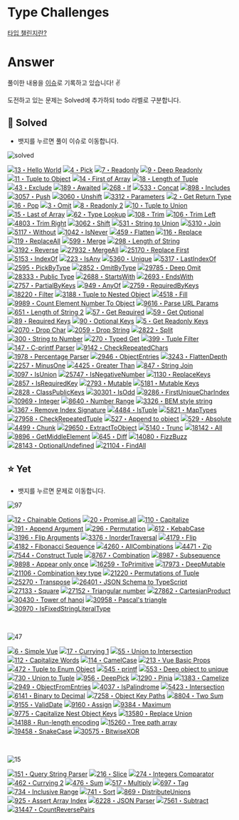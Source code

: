 # Type Challenges
[타입 챌린지란?](./README.en.md)

# Answer
풀이한 내용을 [이슈](https://github.com/rimo030/type-challenges/issues)로 기록하고 있습니다! ✌️

도전하고 있는 문제는 Solved에 추가하되 todo 라벨로 구분합니다.


## 🎉 Solved
- 뱃지를 누르면 풀이 이슈로 이동합니다.<br>


<img src="https://img.shields.io/badge/Solved-103-blue" alt="solved"/><br> 

<a href="https://github.com/rimo030/type-challenges/issues/1" target="_blank"><img src="https://img.shields.io/badge/-13%E3%83%BBHello%20World-teal" alt="13・Hello World"/></a> 
<a href="https://github.com/rimo030/type-challenges/issues/2" target="_blank"><img src="https://img.shields.io/badge/-4%E3%83%BBPick-7aad0c" alt="4・Pick"/></a>
<a href="https://github.com/rimo030/type-challenges/issues/3" target="_blank"><img src="https://img.shields.io/badge/-7%E3%83%BBReadonly-7aad0c" alt="7・Readonly"/></a>
<a href="https://github.com/rimo030/type-challenges/issues/4" target="_blank"><img src="https://img.shields.io/badge/-9%E3%83%BBDeep%20Readonly-d9901a" alt="9・Deep Readonly"/></a>
<a href="https://github.com/rimo030/type-challenges/issues/5" target="_blank"><img src="https://img.shields.io/badge/-11%E3%83%BBTuple%20to%20Object-7aad0c" alt="11・Tuple to Object"/></a>
 <a href="https://github.com/rimo030/type-challenges/issues/6" target="_blank"><img src="https://img.shields.io/badge/-14%E3%83%BBFirst%20of%20Array-7aad0c" alt="14・First of Array"/></a>
<a href="https://github.com/rimo030/type-challenges/issues/7" target="_blank"><img src="https://img.shields.io/badge/-18%E3%83%BBLength%20of%20Tuple-7aad0c" alt="18・Length of Tuple"/></a>
<a href="https://github.com/rimo030/type-challenges/issues/8" target="_blank"><img src="https://img.shields.io/badge/-43%E3%83%BBExclude-7aad0c" alt="43・Exclude"/></a>
<a href="https://github.com/rimo030/type-challenges/issues/9" target="_blank"><img src="https://img.shields.io/badge/-189%E3%83%BBAwaited-7aad0c" alt="189・Awaited"/></a>
<a href="https://github.com/rimo030/type-challenges/issues/10" target="_blank"><img src="https://img.shields.io/badge/-268%E3%83%BBIf-7aad0c" alt="268・If"/></a>
<a href="https://github.com/rimo030/type-challenges/issues/11" target="_blank"><img src="https://img.shields.io/badge/-533%E3%83%BBConcat-7aad0c" alt="533・Concat"/></a>
<a href="https://github.com/rimo030/type-challenges/issues/12" target="_blank"><img src="https://img.shields.io/badge/-898%E3%83%BBIncludes-7aad0c" alt="898・Includes"/></a>
<a href="https://github.com/rimo030/type-challenges/issues/13" target="_blank"><img src="https://img.shields.io/badge/-3057%E3%83%BBPush-7aad0c" alt="3057・Push"/></a>
<a href="https://github.com/rimo030/type-challenges/issues/14" target="_blank"><img src="https://img.shields.io/badge/-3060%E3%83%BBUnshift-7aad0c" alt="3060・Unshift"/></a>
<a href="https://github.com/rimo030/type-challenges/issues/15" target="_blank"><img src="https://img.shields.io/badge/-3312%E3%83%BBParameters-7aad0c" alt="3312・Parameters"/></a>
<a href="https://github.com/rimo030/type-challenges/issues/16" target="_blank"><img src="https://img.shields.io/badge/-2%E3%83%BBGet%20Return%20Type-d9901a" alt="2・Get Return Type"/></a>
<a href="https://github.com/rimo030/type-challenges/issues/17" target="_blank"><img src="https://img.shields.io/badge/-16%E3%83%BBPop-d9901a" alt="16・Pop"/></a>
<a href="https://github.com/rimo030/type-challenges/issues/18" target="_blank"><img src="https://img.shields.io/badge/-3%E3%83%BBOmit-d9901a" alt="3・Omit"/></a>
<a href="https://github.com/rimo030/type-challenges/issues/19" target="_blank"><img src="https://img.shields.io/badge/-8%E3%83%BBReadonly%202-d9901a" alt="8・Readonly 2"/></a>
<a href="https://github.com/rimo030/type-challenges/issues/20" target="_blank"><img src="https://img.shields.io/badge/-10%E3%83%BBTuple%20to%20Union-d9901a" alt="10・Tuple to Union"/></a>
<a href="https://github.com/rimo030/type-challenges/issues/21" target="_blank"><img src="https://img.shields.io/badge/-15%E3%83%BBLast%20of%20Array-d9901a" alt="15・Last of Array"/></a>
<a href="https://github.com/rimo030/type-challenges/issues/22" target="_blank"><img src="https://img.shields.io/badge/-62%E3%83%BBType%20Lookup-d9901a" alt="62・Type Lookup"/></a>
<a href="https://github.com/rimo030/type-challenges/issues/23" target="_blank"><img src="https://img.shields.io/badge/-108%E3%83%BBTrim-d9901a" alt="108・Trim"/></a>
<a href="https://github.com/rimo030/type-challenges/issues/24" target="_blank"><img src="https://img.shields.io/badge/-106%E3%83%BBTrim%20Left-d9901a" alt="106・Trim Left"/></a>
<a href="https://github.com/rimo030/type-challenges/issues/25" target="_blank"><img src="https://img.shields.io/badge/-4803%E3%83%BBTrim%20Right-d9901a" alt="4803・Trim Right"/></a>
<a href="https://github.com/rimo030/type-challenges/issues/26" target="_blank"><img src="https://img.shields.io/badge/-3062%E3%83%BBShift-d9901a" alt="3062・Shift"/></a>
<a href="https://github.com/rimo030/type-challenges/issues/27" target="_blank"><img src="https://img.shields.io/badge/-531%E3%83%BBString%20to%20Union-d9901a" alt="531・String to Union"/></a>
<a href="https://github.com/rimo030/type-challenges/issues/28" target="_blank"><img src="https://img.shields.io/badge/-5310%E3%83%BBJoin-d9901a" alt="5310・Join"/></a>
<a href="https://github.com/rimo030/type-challenges/issues/29" target="_blank"><img src="https://img.shields.io/badge/-5117%E3%83%BBWithout-d9901a" alt="5117・Without"/></a>
 <a href="https://github.com/rimo030/type-challenges/issues/30" target="_blank"><img src="https://img.shields.io/badge/-1042%E3%83%BBIsNever-d9901a" alt="1042・IsNever"/></a>
 <a href="https://github.com/rimo030/type-challenges/issues/31" target="_blank"><img src="https://img.shields.io/badge/-459%E3%83%BBFlatten-d9901a" alt="459・Flatten"/></a>
 <a href="https://github.com/rimo030/type-challenges/issues/32" target="_blank"><img src="https://img.shields.io/badge/-116%E3%83%BBReplace-d9901a" alt="116・Replace"/></a>
 <a href="https://github.com/rimo030/type-challenges/issues/33" target="_blank"><img src="https://img.shields.io/badge/-119%E3%83%BBReplaceAll-d9901a" alt="119・ReplaceAll"/></a>
 <a href="https://github.com/rimo030/type-challenges/issues/34" target="_blank"><img src="https://img.shields.io/badge/-599%E3%83%BBMerge-d9901a" alt="599・Merge"/></a>
 <a href="https://github.com/rimo030/type-challenges/issues/35" target="_blank"><img src="https://img.shields.io/badge/-298%E3%83%BBLength%20of%20String-d9901a" alt="298・Length of String"/></a>
 <a href="https://github.com/rimo030/type-challenges/issues/36" target="_blank"><img src="https://img.shields.io/badge/-3192%E3%83%BBReverse-d9901a" alt="3192・Reverse"/></a>
 <a href="https://github.com/rimo030/type-challenges/issues/37" target="_blank"><img src="https://img.shields.io/badge/-27932%E3%83%BBMergeAll-d9901a" alt="27932・MergeAll"/></a>
 <a href="https://github.com/rimo030/type-challenges/issues/38" target="_blank"><img src="https://img.shields.io/badge/-25170%E3%83%BBReplace%20First-d9901a" alt="25170・Replace First"/></a>
 <a href="https://github.com/rimo030/type-challenges/issues/39" target="_blank"><img src="https://img.shields.io/badge/-5153%E3%83%BBIndexOf-d9901a" alt="5153・IndexOf"/></a>
 <a href="https://github.com/rimo030/type-challenges/issues/40" target="_blank"><img src="https://img.shields.io/badge/-223%E3%83%BBIsAny-de3d37" alt="223・IsAny"/></a>
 <a href="https://github.com/rimo030/type-challenges/issues/41" target="_blank"><img src="https://img.shields.io/badge/-5360%E3%83%BBUnique-d9901a" alt="5360・Unique"/></a>
 <a href="https://github.com/rimo030/type-challenges/issues/42" target="_blank"><img src="https://img.shields.io/badge/-5317%E3%83%BBLastIndexOf-d9901a" alt="5317・LastIndexOf"/></a>
 <a href="https://github.com/rimo030/type-challenges/issues/43" target="_blank"><img src="https://img.shields.io/badge/-2595%E3%83%BBPickByType-d9901a" alt="2595・PickByType"/></a>
 <a href="https://github.com/rimo030/type-challenges/issues/44" target="_blank"><img src="https://img.shields.io/badge/-2852%E3%83%BBOmitByType-d9901a" alt="2852・OmitByType"/></a>
 <a href="https://github.com/rimo030/type-challenges/issues/45" target="_blank"><img src="https://img.shields.io/badge/-29785%E3%83%BBDeep%20Omit-d9901a" alt="29785・Deep Omit"/></a>
 <a href="https://github.com/rimo030/type-challenges/issues/46" target="_blank"><img src="https://img.shields.io/badge/-28333%E3%83%BBPublic%20Type-d9901a" alt="28333・Public Type"/></a>
 <a href="https://github.com/rimo030/type-challenges/issues/47" target="_blank"><img src="https://img.shields.io/badge/-2688%E3%83%BBStartsWith-d9901a" alt="2688・StartsWith"/></a>
 <a href="https://github.com/rimo030/type-challenges/issues/48" target="_blank"><img src="https://img.shields.io/badge/-2693%E3%83%BBEndsWith-d9901a" alt="2693・EndsWith"/></a>
 <a href="https://github.com/rimo030/type-challenges/issues/49" target="_blank"><img src="https://img.shields.io/badge/-2757%E3%83%BBPartialByKeys-d9901a" alt="2757・PartialByKeys"/></a>
 <a href="https://github.com/rimo030/type-challenges/issues/50" target="_blank"><img src="https://img.shields.io/badge/-949%E3%83%BBAnyOf-d9901a" alt="949・AnyOf"/></a>
 <a href="https://github.com/rimo030/type-challenges/issues/51" target="_blank"><img src="https://img.shields.io/badge/-2759%E3%83%BBRequiredByKeys-d9901a" alt="2759・RequiredByKeys"/></a>
 <a href="https://github.com/rimo030/type-challenges/issues/52" target="_blank"><img src="https://img.shields.io/badge/-18220%E3%83%BBFilter-d9901a" alt="18220・Filter"/></a>
 <a href="https://github.com/rimo030/type-challenges/issues/53" target="_blank"><img src="https://img.shields.io/badge/-3188%E3%83%BBTuple%20to%20Nested%20Object-d9901a" alt="3188・Tuple to Nested Object"/></a>
 <a href="https://github.com/rimo030/type-challenges/issues/54" target="_blank"><img src="https://img.shields.io/badge/-4518%E3%83%BBFill-d9901a" alt="4518・Fill"/></a>
 <a href="https://github.com/rimo030/type-challenges/issues/55" target="_blank"><img src="https://img.shields.io/badge/-9989%E3%83%BBCount%20Element%20Number%20To%20Object-d9901a" alt="9989・Count Element Number To Object"/></a>
 <a href="https://github.com/rimo030/type-challenges/issues/56" target="_blank"><img src="https://img.shields.io/badge/-9616%E3%83%BBParse%20URL%20Params-d9901a" alt="9616・Parse URL Params"/></a>
 <a href="https://github.com/rimo030/type-challenges/issues/58" target="_blank"><img src="https://img.shields.io/badge/-651%E3%83%BBLength%20of%20String%202-de3d37" alt="651・Length of String 2"/></a>
 <a href="https://github.com/rimo030/type-challenges/issues/59" target="_blank"><img src="https://img.shields.io/badge/-57%E3%83%BBGet%20Required-de3d37" alt="57・Get Required"/></a>
 <a href="https://github.com/rimo030/type-challenges/issues/60" target="_blank"><img src="https://img.shields.io/badge/-59%E3%83%BBGet%20Optional-de3d37" alt="59・Get Optional"/></a>
 <a href="https://github.com/rimo030/type-challenges/issues/61" target="_blank"><img src="https://img.shields.io/badge/-89%E3%83%BBRequired%20Keys-de3d37" alt="89・Required Keys"/></a>
 <a href="https://github.com/rimo030/type-challenges/issues/62" target="_blank"><img src="https://img.shields.io/badge/-90%E3%83%BBOptional%20Keys-de3d37" alt="90・Optional Keys"/></a>
 <a href="https://github.com/rimo030/type-challenges/issues/63" target="_blank"><img src="https://img.shields.io/badge/-5%E3%83%BBGet%20Readonly%20Keys-b11b8d" alt="5・Get Readonly Keys"/></a>
 <a href="https://github.com/rimo030/type-challenges/issues/64" target="_blank"><img src="https://img.shields.io/badge/-2070%E3%83%BBDrop%20Char-d9901a" alt="2070・Drop Char"/></a>
 <a href="https://github.com/rimo030/type-challenges/issues/65" target="_blank"><img src="https://img.shields.io/badge/-2059%E3%83%BBDrop%20String-de3d37" alt="2059・Drop String"/></a>
 <a href="https://github.com/rimo030/type-challenges/issues/66" target="_blank"><img src="https://img.shields.io/badge/-2822%E3%83%BBSplit-de3d37" alt="2822・Split"/></a>
 <a href="https://github.com/rimo030/type-challenges/issues/67" target="_blank"><img src="https://img.shields.io/badge/-300%E3%83%BBString%20to%20Number-de3d37" alt="300・String to Number"/></a>
 <a href="https://github.com/rimo030/type-challenges/issues/68" target="_blank"><img src="https://img.shields.io/badge/-270%E3%83%BBTyped%20Get-de3d37" alt="270・Typed Get"/></a>
 <a href="https://github.com/rimo030/type-challenges/issues/69" target="_blank"><img src="https://img.shields.io/badge/-399%E3%83%BBTuple%20Filter-de3d37" alt="399・Tuple Filter"/></a>
 <a href="https://github.com/rimo030/type-challenges/issues/70" target="_blank"><img src="https://img.shields.io/badge/-147%E3%83%BBC--printf%20Parser-de3d37" alt="147・C-printf Parser"/></a>
 <a href="https://github.com/rimo030/type-challenges/issues/71" target="_blank"><img src="https://img.shields.io/badge/-9142%E3%83%BBCheckRepeatedChars-d9901a" alt="9142・CheckRepeatedChars"/></a>
 <a href="https://github.com/rimo030/type-challenges/issues/72" target="_blank"><img src="https://img.shields.io/badge/-1978%E3%83%BBPercentage%20Parser-d9901a" alt="1978・Percentage Parser"/></a>
 <a href="https://github.com/rimo030/type-challenges/issues/73" target="_blank"><img src="https://img.shields.io/badge/-2946%E3%83%BBObjectEntries-d9901a" alt="2946・ObjectEntries"/></a>
 <a href="https://github.com/rimo030/type-challenges/issues/74" target="_blank"><img src="https://img.shields.io/badge/-3243%E3%83%BBFlattenDepth-d9901a" alt="3243・FlattenDepth"/></a>
 <a href="https://github.com/rimo030/type-challenges/issues/75" target="_blank"><img src="https://img.shields.io/badge/-2257%E3%83%BBMinusOne-d9901a" alt="2257・MinusOne"/></a>
 <a href="https://github.com/rimo030/type-challenges/issues/76" target="_blank"><img src="https://img.shields.io/badge/-4425%E3%83%BBGreater%20Than-d9901a" alt="4425・Greater Than"/></a>
 <a href="https://github.com/rimo030/type-challenges/issues/77" target="_blank"><img src="https://img.shields.io/badge/-847%E3%83%BBString%20Join-de3d37" alt="847・String Join"/></a>
 <a href="https://github.com/rimo030/type-challenges/issues/78" target="_blank"><img src="https://img.shields.io/badge/-1097%E3%83%BBIsUnion-d9901a" alt="1097・IsUnion"/></a>
 <a href="https://github.com/rimo030/type-challenges/issues/79" target="_blank"><img src="https://img.shields.io/badge/-25747%E3%83%BBIsNegativeNumber-de3d37" alt="25747・IsNegativeNumber"/></a>
 <a href="https://github.com/rimo030/type-challenges/issues/80" target="_blank"><img src="https://img.shields.io/badge/-1130%E3%83%BBReplaceKeys-d9901a" alt="1130・ReplaceKeys"/></a>
 <a href="https://github.com/rimo030/type-challenges/issues/81" target="_blank"><img src="https://img.shields.io/badge/-2857%E3%83%BBIsRequiredKey-de3d37" alt="2857・IsRequiredKey"/></a>
 <a href="https://github.com/rimo030/type-challenges/issues/82" target="_blank"><img src="https://img.shields.io/badge/-2793%E3%83%BBMutable-d9901a" alt="2793・Mutable"/></a>
 <a href="https://github.com/rimo030/type-challenges/issues/83" target="_blank"><img src="https://img.shields.io/badge/-5181%E3%83%BBMutable%20Keys-de3d37" alt="5181・Mutable Keys"/></a>
 <a href="https://github.com/rimo030/type-challenges/issues/84" target="_blank"><img src="https://img.shields.io/badge/-2828%E3%83%BBClassPublicKeys-de3d37" alt="2828・ClassPublicKeys"/></a>
 <a href="https://github.com/rimo030/type-challenges/issues/85" target="_blank"><img src="https://img.shields.io/badge/-30301%E3%83%BBIsOdd-d9901a" alt="30301・IsOdd"/></a>
 <a href="https://github.com/rimo030/type-challenges/issues/86" target="_blank"><img src="https://img.shields.io/badge/-9286%E3%83%BBFirstUniqueCharIndex-d9901a" alt="9286・FirstUniqueCharIndex"/></a>
 <a href="https://github.com/rimo030/type-challenges/issues/87" target="_blank"><img src="https://img.shields.io/badge/-10969%E3%83%BBInteger-d9901a" alt="10969・Integer"/></a>
 <a href="https://github.com/rimo030/type-challenges/issues/88" target="_blank"><img src="https://img.shields.io/badge/-8640%E3%83%BBNumber%20Range-d9901a" alt="8640・Number Range"/></a>
 <a href="https://github.com/rimo030/type-challenges/issues/89" target="_blank"><img src="https://img.shields.io/badge/-3326%E3%83%BBBEM%20style%20string-d9901a" alt="3326・BEM style string"/></a>
 <a href="https://github.com/rimo030/type-challenges/issues/90" target="_blank"><img src="https://img.shields.io/badge/-1367%E3%83%BBRemove%20Index%20Signature-d9901a" alt="1367・Remove Index Signature"/></a>
 <a href="https://github.com/rimo030/type-challenges/issues/91" target="_blank"><img src="https://img.shields.io/badge/-4484%E3%83%BBIsTuple-d9901a" alt="4484・IsTuple"/></a>
 <a href="https://github.com/rimo030/type-challenges/issues/92" target="_blank"><img src="https://img.shields.io/badge/-5821%E3%83%BBMapTypes-d9901a" alt="5821・MapTypes"/></a>
 <a href="https://github.com/rimo030/type-challenges/issues/93" target="_blank"><img src="https://img.shields.io/badge/-27958%E3%83%BBCheckRepeatedTuple-d9901a" alt="27958・CheckRepeatedTuple"/></a>
 <a href="https://github.com/rimo030/type-challenges/issues/94" target="_blank"><img src="https://img.shields.io/badge/-527%E3%83%BBAppend%20to%20object-d9901a" alt="527・Append to object"/></a>
 <a href="https://github.com/rimo030/type-challenges/issues/95" target="_blank"><img src="https://img.shields.io/badge/-529%E3%83%BBAbsolute-d9901a" alt="529・Absolute"/></a>
 <a href="https://github.com/rimo030/type-challenges/issues/96" target="_blank"><img src="https://img.shields.io/badge/-4499%E3%83%BBChunk-d9901a" alt="4499・Chunk"/></a>
 <a href="https://github.com/rimo030/type-challenges/issues/97" target="_blank"><img src="https://img.shields.io/badge/-29650%E3%83%BBExtractToObject-d9901a" alt="29650・ExtractToObject"/></a>
 <a href="https://github.com/rimo030/type-challenges/issues/98" target="_blank"><img src="https://img.shields.io/badge/-5140%E3%83%BBTrunc-d9901a" alt="5140・Trunc"/></a>
 <a href="https://github.com/rimo030/type-challenges/issues/99" target="_blank"><img src="https://img.shields.io/badge/-18142%E3%83%BBAll-d9901a" alt="18142・All"/></a>
 <a href="https://github.com/rimo030/type-challenges/issues/100" target="_blank"><img src="https://img.shields.io/badge/-9896%E3%83%BBGetMiddleElement-d9901a" alt="9896・GetMiddleElement"/></a>
 <a href="https://github.com/rimo030/type-challenges/issues/101" target="_blank"><img src="https://img.shields.io/badge/-645%E3%83%BBDiff-d9901a" alt="645・Diff"/></a>
 <a href="https://github.com/rimo030/type-challenges/issues/103" target="_blank"><img src="https://img.shields.io/badge/-14080%E3%83%BBFizzBuzz-de3d37" alt="14080・FizzBuzz"/></a>
 <a href="https://github.com/rimo030/type-challenges/issues/104" target="_blank"><img src="https://img.shields.io/badge/-28143%E3%83%BBOptionalUndefined-de3d37" alt="28143・OptionalUndefined"/></a>
 <a href="https://github.com/rimo030/type-challenges/issues/105" target="_blank"><img src="https://img.shields.io/badge/-21104%E3%83%BBFindAll-d9901a" alt="21104・FindAll"/></a>
 





## ⭐ Yet 
- 뱃지를 누르면 문제로 이동합니다.

 <img src="https://img.shields.io/badge/medium-97-d9901a" alt="97"/><br>
 
 <a href="./questions/00012-medium-chainable-options/README.md" target="_blank"><img src="https://img.shields.io/badge/-12%E3%83%BBChainable%20Options-d9901a" alt="12・Chainable Options"/></a>
 <a href="./questions/00020-medium-promise-all/README.md" target="_blank"><img src="https://img.shields.io/badge/-20%E3%83%BBPromise.all-d9901a" alt="20・Promise.all"/></a>
 <a href="./questions/00110-medium-capitalize/README.md" target="_blank"><img src="https://img.shields.io/badge/-110%E3%83%BBCapitalize-d9901a" alt="110・Capitalize"/></a>
 <a href="./questions/00191-medium-append-argument/README.md" target="_blank"><img src="https://img.shields.io/badge/-191%E3%83%BBAppend%20Argument-d9901a" alt="191・Append Argument"/></a>
 <a href="./questions/00296-medium-permutation/README.md" target="_blank"><img src="https://img.shields.io/badge/-296%E3%83%BBPermutation-d9901a" alt="296・Permutation"/></a>
 <a href="./questions/00612-medium-kebabcase/README.md" target="_blank"><img src="https://img.shields.io/badge/-612%E3%83%BBKebabCase-d9901a" alt="612・KebabCase"/></a>
 <a href="./questions/03196-medium-flip-arguments/README.md" target="_blank"><img src="https://img.shields.io/badge/-3196%E3%83%BBFlip%20Arguments-d9901a" alt="3196・Flip Arguments"/></a>
 <a href="./questions/03376-medium-inordertraversal/README.md" target="_blank"><img src="https://img.shields.io/badge/-3376%E3%83%BBInorderTraversal-d9901a" alt="3376・InorderTraversal"/></a>
 <a href="./questions/04179-medium-flip/README.md" target="_blank"><img src="https://img.shields.io/badge/-4179%E3%83%BBFlip-d9901a" alt="4179・Flip"/></a>
 <a href="./questions/04182-medium-fibonacci-sequence/README.md" target="_blank"><img src="https://img.shields.io/badge/-4182%E3%83%BBFibonacci%20Sequence-d9901a" alt="4182・Fibonacci Sequence"/></a>
 <a href="./questions/04260-medium-nomiwase/README.md" target="_blank"><img src="https://img.shields.io/badge/-4260%E3%83%BBAllCombinations-d9901a" alt="4260・AllCombinations"/></a>
 <a href="./questions/04471-medium-zip/README.md" target="_blank"><img src="https://img.shields.io/badge/-4471%E3%83%BBZip-d9901a" alt="4471・Zip"/></a>
 <a href="./questions/07544-medium-construct-tuple/README.md" target="_blank"><img src="https://img.shields.io/badge/-7544%E3%83%BBConstruct%20Tuple-d9901a" alt="7544・Construct Tuple"/></a>
 <a href="./questions/08767-medium-combination/README.md" target="_blank"><img src="https://img.shields.io/badge/-8767%E3%83%BBCombination-d9901a" alt="8767・Combination"/></a>
 <a href="./questions/08987-medium-subsequence/README.md" target="_blank"><img src="https://img.shields.io/badge/-8987%E3%83%BBSubsequence-d9901a" alt="8987・Subsequence"/></a>
 <a href="./questions/09898-medium-zhao-chu-mu-biao-shu-zu-zhong-zhi-chu-xian-guo-yi-ci-de-yuan-su/README.md" target="_blank"><img src="https://img.shields.io/badge/-9898%E3%83%BBAppear%20only%20once-d9901a" alt="9898・Appear only once"/></a>
 <a href="./questions/16259-medium-to-primitive/README.md" target="_blank"><img src="https://img.shields.io/badge/-16259%E3%83%BBToPrimitive-d9901a" alt="16259・ToPrimitive"/></a>
 <a href="./questions/17973-medium-deepmutable/README.md" target="_blank"><img src="https://img.shields.io/badge/-17973%E3%83%BBDeepMutable-d9901a" alt="17973・DeepMutable"/></a>
 <a href="./questions/21106-medium-zu-he-jian-lei-xing-combination-key-type/README.md" target="_blank"><img src="https://img.shields.io/badge/-21106%E3%83%BBCombination%20key%20type-d9901a" alt="21106・Combination key type"/></a>
 <a href="./questions/21220-medium-permutations-of-tuple/README.md" target="_blank"><img src="https://img.shields.io/badge/-21220%E3%83%BBPermutations%20of%20Tuple-d9901a" alt="21220・Permutations of Tuple"/></a>
 <a href="./questions/25270-medium-transpose/README.md" target="_blank"><img src="https://img.shields.io/badge/-25270%E3%83%BBTranspose-d9901a" alt="25270・Transpose"/></a>
 <a href="./questions/26401-medium-json-schema-to-typescript/README.md" target="_blank"><img src="https://img.shields.io/badge/-26401%E3%83%BBJSON%20Schema%20to%20TypeScript-d9901a" alt="26401・JSON Schema to TypeScript"/></a>
 <a href="./questions/27133-medium-square/README.md" target="_blank"><img src="https://img.shields.io/badge/-27133%E3%83%BBSquare-d9901a" alt="27133・Square"/></a>
 <a href="./questions/27152-medium-triangular-number/README.md" target="_blank"><img src="https://img.shields.io/badge/-27152%E3%83%BBTriangular%20number-d9901a" alt="27152・Triangular number"/></a>
 <a href="./questions/27862-medium-cartesianproduct/README.md" target="_blank"><img src="https://img.shields.io/badge/-27862%E3%83%BBCartesianProduct-d9901a" alt="27862・CartesianProduct"/></a>
 <a href="./questions/30430-medium-tower-of-hanoi/README.md" target="_blank"><img src="https://img.shields.io/badge/-30430%E3%83%BBTower%20of%20hanoi-d9901a" alt="30430・Tower of hanoi"/></a>
 <a href="./questions/30958-medium-pascals-triangle/README.md" target="_blank"><img src="https://img.shields.io/badge/-30958%E3%83%BBPascal's%20triangle-d9901a" alt="30958・Pascal's triangle"/></a>
 <a href="./questions/30970-medium-shitariteraru/README.md" target="_blank"><img src="https://img.shields.io/badge/-30970%E3%83%BBIsFixedStringLiteralType-d9901a" alt="30970・IsFixedStringLiteralType"/></a>
 <br>
 
 
 <br>
 
 
 <img src="https://img.shields.io/badge/hard-47-de3d37" alt="47"/><br>
 
 
 <a href="./questions/00006-hard-simple-vue/README.md" target="_blank"><img src="https://img.shields.io/badge/-6%E3%83%BBSimple%20Vue-de3d37" alt="6・Simple Vue"/></a>
 <a href="./questions/00017-hard-currying-1/README.md" target="_blank"><img src="https://img.shields.io/badge/-17%E3%83%BBCurrying%201-de3d37" alt="17・Currying 1"/></a>
 <a href="./questions/00055-hard-union-to-intersection/README.md" target="_blank"><img src="https://img.shields.io/badge/-55%E3%83%BBUnion%20to%20Intersection-de3d37" alt="55・Union to Intersection"/></a>
 <a href="./questions/00112-hard-capitalizewords/README.md" target="_blank"><img src="https://img.shields.io/badge/-112%E3%83%BBCapitalize%20Words-de3d37" alt="112・Capitalize Words"/></a>
 <a href="./questions/00114-hard-camelcase/README.md" target="_blank"><img src="https://img.shields.io/badge/-114%E3%83%BBCamelCase-de3d37" alt="114・CamelCase"/></a>
 <a href="./questions/00213-hard-vue-basic-props/README.md" target="_blank"><img src="https://img.shields.io/badge/-213%E3%83%BBVue%20Basic%20Props-de3d37" alt="213・Vue Basic Props"/></a>
 <a href="./questions/00472-hard-tuple-to-enum-object/README.md" target="_blank"><img src="https://img.shields.io/badge/-472%E3%83%BBTuple%20to%20Enum%20Object-de3d37" alt="472・Tuple to Enum Object"/></a>
 <a href="./questions/00545-hard-printf/README.md" target="_blank"><img src="https://img.shields.io/badge/-545%E3%83%BBprintf-de3d37" alt="545・printf"/></a>
 <a href="./questions/00553-hard-deep-object-to-unique/README.md" target="_blank"><img src="https://img.shields.io/badge/-553%E3%83%BBDeep%20object%20to%20unique-de3d37" alt="553・Deep object to unique"/></a>
 <a href="./questions/00730-hard-union-to-tuple/README.md" target="_blank"><img src="https://img.shields.io/badge/-730%E3%83%BBUnion%20to%20Tuple-de3d37" alt="730・Union to Tuple"/></a>
 <a href="./questions/00956-hard-deeppick/README.md" target="_blank"><img src="https://img.shields.io/badge/-956%E3%83%BBDeepPick-de3d37" alt="956・DeepPick"/></a>
 <a href="./questions/01290-hard-pinia/README.md" target="_blank"><img src="https://img.shields.io/badge/-1290%E3%83%BBPinia-de3d37" alt="1290・Pinia"/></a>
 <a href="./questions/01383-hard-camelize/README.md" target="_blank"><img src="https://img.shields.io/badge/-1383%E3%83%BBCamelize-de3d37" alt="1383・Camelize"/></a>
 <a href="./questions/02949-hard-objectfromentries/README.md" target="_blank"><img src="https://img.shields.io/badge/-2949%E3%83%BBObjectFromEntries-de3d37" alt="2949・ObjectFromEntries"/></a>
 <a href="./questions/04037-hard-ispalindrome/README.md" target="_blank"><img src="https://img.shields.io/badge/-4037%E3%83%BBIsPalindrome-de3d37" alt="4037・IsPalindrome"/></a>
 <a href="./questions/05423-hard-intersection/README.md" target="_blank"><img src="https://img.shields.io/badge/-5423%E3%83%BBIntersection-de3d37" alt="5423・Intersection"/></a>
 <a href="./questions/06141-hard-binary-to-decimal/README.md" target="_blank"><img src="https://img.shields.io/badge/-6141%E3%83%BBBinary%20to%20Decimal-de3d37" alt="6141・Binary to Decimal"/></a>
 <a href="./questions/07258-hard-object-key-paths/README.md" target="_blank"><img src="https://img.shields.io/badge/-7258%E3%83%BBObject%20Key%20Paths-de3d37" alt="7258・Object Key Paths"/></a>
 <a href="./questions/08804-hard-two-sum/README.md" target="_blank"><img src="https://img.shields.io/badge/-8804%E3%83%BBTwo%20Sum-de3d37" alt="8804・Two Sum"/></a>
 <a href="./questions/09155-hard-validdate/README.md" target="_blank"><img src="https://img.shields.io/badge/-9155%E3%83%BBValidDate-de3d37" alt="9155・ValidDate"/></a>
 <a href="./questions/09160-hard-assign/README.md" target="_blank"><img src="https://img.shields.io/badge/-9160%E3%83%BBAssign-de3d37" alt="9160・Assign"/></a>
 <a href="./questions/09384-hard-maximum/README.md" target="_blank"><img src="https://img.shields.io/badge/-9384%E3%83%BBMaximum-de3d37" alt="9384・Maximum"/></a>
 <a href="./questions/09775-hard-capitalize-nest-object-keys/README.md" target="_blank"><img src="https://img.shields.io/badge/-9775%E3%83%BBCapitalize%20Nest%20Object%20Keys-de3d37" alt="9775・Capitalize Nest Object Keys"/></a>
 <a href="./questions/13580-hard-replace-union/README.md" target="_blank"><img src="https://img.shields.io/badge/-13580%E3%83%BBReplace%20Union-de3d37" alt="13580・Replace Union"/></a>
 <a href="./questions/14188-hard-run-length-encoding/README.md" target="_blank"><img src="https://img.shields.io/badge/-14188%E3%83%BBRun--length%20encoding-de3d37" alt="14188・Run-length encoding"/></a>
 <a href="./questions/15260-hard-tree-path-array/README.md" target="_blank"><img src="https://img.shields.io/badge/-15260%E3%83%BBTree%20path%20array-de3d37" alt="15260・Tree path array"/></a>
 <a href="./questions/19458-hard-snakecase/README.md" target="_blank"><img src="https://img.shields.io/badge/-19458%E3%83%BBSnakeCase-de3d37" alt="19458・SnakeCase"/></a>
 <a href="./questions/30575-hard-bitwisexor/README.md" target="_blank"><img src="https://img.shields.io/badge/-30575%E3%83%BBBitwiseXOR-de3d37" alt="30575・BitwiseXOR"/></a>
 <br>


 <br>
 
 
 <img src="https://img.shields.io/badge/extreme-15-b11b8d" alt="15"/><br>
 
 
 <a href="./questions/00151-extreme-query-string-parser/README.md" target="_blank"><img src="https://img.shields.io/badge/-151%E3%83%BBQuery%20String%20Parser-b11b8d" alt="151・Query String Parser"/></a>
 <a href="./questions/00216-extreme-slice/README.md" target="_blank"><img src="https://img.shields.io/badge/-216%E3%83%BBSlice-b11b8d" alt="216・Slice"/></a>
 <a href="./questions/00274-extreme-integers-comparator/README.md" target="_blank"><img src="https://img.shields.io/badge/-274%E3%83%BBIntegers%20Comparator-b11b8d" alt="274・Integers Comparator"/></a>
 <a href="./questions/00462-extreme-currying-2/README.md" target="_blank"><img src="https://img.shields.io/badge/-462%E3%83%BBCurrying%202-b11b8d" alt="462・Currying 2"/></a>
 <a href="./questions/00476-extreme-sum/README.md" target="_blank"><img src="https://img.shields.io/badge/-476%E3%83%BBSum-b11b8d" alt="476・Sum"/></a>
 <a href="./questions/00517-extreme-multiply/README.md" target="_blank"><img src="https://img.shields.io/badge/-517%E3%83%BBMultiply-b11b8d" alt="517・Multiply"/></a>
 <a href="./questions/00697-extreme-tag/README.md" target="_blank"><img src="https://img.shields.io/badge/-697%E3%83%BBTag-b11b8d" alt="697・Tag"/></a>
 <a href="./questions/00734-extreme-inclusive-range/README.md" target="_blank"><img src="https://img.shields.io/badge/-734%E3%83%BBInclusive%20Range-b11b8d" alt="734・Inclusive Range"/></a>
 <a href="./questions/00741-extreme-sort/README.md" target="_blank"><img src="https://img.shields.io/badge/-741%E3%83%BBSort-b11b8d" alt="741・Sort"/></a>
 <a href="./questions/00869-extreme-distributeunions/README.md" target="_blank"><img src="https://img.shields.io/badge/-869%E3%83%BBDistributeUnions-b11b8d" alt="869・DistributeUnions"/></a>
 <a href="./questions/00925-extreme-assert-array-index/README.md" target="_blank"><img src="https://img.shields.io/badge/-925%E3%83%BBAssert%20Array%20Index-b11b8d" alt="925・Assert Array Index"/></a>
 <a href="./questions/06228-extreme-json-parser/README.md" target="_blank"><img src="https://img.shields.io/badge/-6228%E3%83%BBJSON%20Parser-b11b8d" alt="6228・JSON Parser"/></a>
 <a href="./questions/07561-extreme-subtract/README.md" target="_blank"><img src="https://img.shields.io/badge/-7561%E3%83%BBSubtract-b11b8d" alt="7561・Subtract"/></a>
 <a href="./questions/31447-extreme-countreversepairs/README.md" target="_blank"><img src="https://img.shields.io/badge/-31447%E3%83%BBCountReversePairs-b11b8d" alt="31447・CountReversePairs"/></a>
